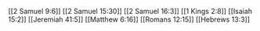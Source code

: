[[2 Samuel 9:6]]
[[2 Samuel 15:30]]
[[2 Samuel 16:3]]
[[1 Kings 2:8]]
[[Isaiah 15:2]]
[[Jeremiah 41:5]]
[[Matthew 6:16]]
[[Romans 12:15]]
[[Hebrews 13:3]]
